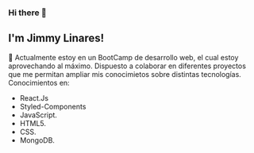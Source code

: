 ### Hi there 👋
## I'm Jimmy Linares!

🌱 Actualmente estoy en un BootCamp de desarrollo web, el cual estoy aprovechando al máximo. 
Dispuesto a colaborar en diferentes proyectos que me permitan ampliar mis conocimietos sobre distintas tecnologías. Conocimientos en: 
 * React.Js
 * Styled-Components
 * JavaScript.
 * HTML5.
 * CSS.
 * MongoDB.

<!--
**Vikingo92/Vikingo92** is a ✨ _special_ ✨ repository because its `README.md` (this file) appears on your GitHub profile.

Here are some ideas to get you started:

- 🔭 I’m currently working on ...
- 🌱 I’m currently learning ...
- 👯 I’m looking to collaborate on ...
- 🤔 I’m looking for help with ...
- 💬 Ask me about ...
- 📫 How to reach me: ...
- 😄 Pronouns: ...
- ⚡ Fun fact: ...
-->
